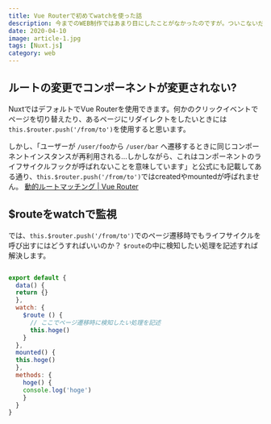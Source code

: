 ```yaml
---
title: Vue Routerで初めてwatchを使った話
description: 今までのWEB制作ではあまり目にしたことがなかったのですが。ついこないだ遭遇してつまづいてしまいました。。。今回はその備忘録として残します。
date: 2020-04-10
image: article-1.jpg
tags: [Nuxt.js]
category: web
---
```


## ルートの変更でコンポーネントが変更されない?

NuxtではデフォルトでVue Routerを使用できます。何かのクリックイベントでページを切り替えたり、あるページにリダイレクトをしたいときには`this.$router.push('/from/to')`を使用すると思います。

しかし、「ユーザーが `/user/foo`から `/user/bar` へ遷移するときに同じコンポーネントインスタンスが再利用される...しかしながら、これはコンポーネントのライフサイクルフックが呼ばれないことを意味しています」と公式にも記載してある通り、`this.$router.push('/from/to')`ではcreatedやmountedが呼ばれません。
[動的ルートマッチング \| Vue Router](https://router.vuejs.org/ja/guide/essentials/dynamic-matching.html#%E3%83%91%E3%83%A9%E3%83%A1%E3%83%BC%E3%82%BF%E3%83%BC%E5%A4%89%E6%9B%B4%E3%81%AE%E6%A4%9C%E7%9F%A5)

## $routeをwatchで監視

では、`this.$router.push('/from/to')`でのページ遷移時でもライフサイクルを呼び出すにはどうすればいいのか？
`$route`の中に検知したい処理を記述すれば解決します。

```js

export default {
  data() {
  return {}
  },
  watch: {
    $route () {
      // ここでページ遷移時に検知したい処理を記述
      this.hoge()
    }
  },
  mounted() {
  this.hoge()
  },
  methods: {
    hoge() {
    console.log('hoge')
    }
  }
}
```
